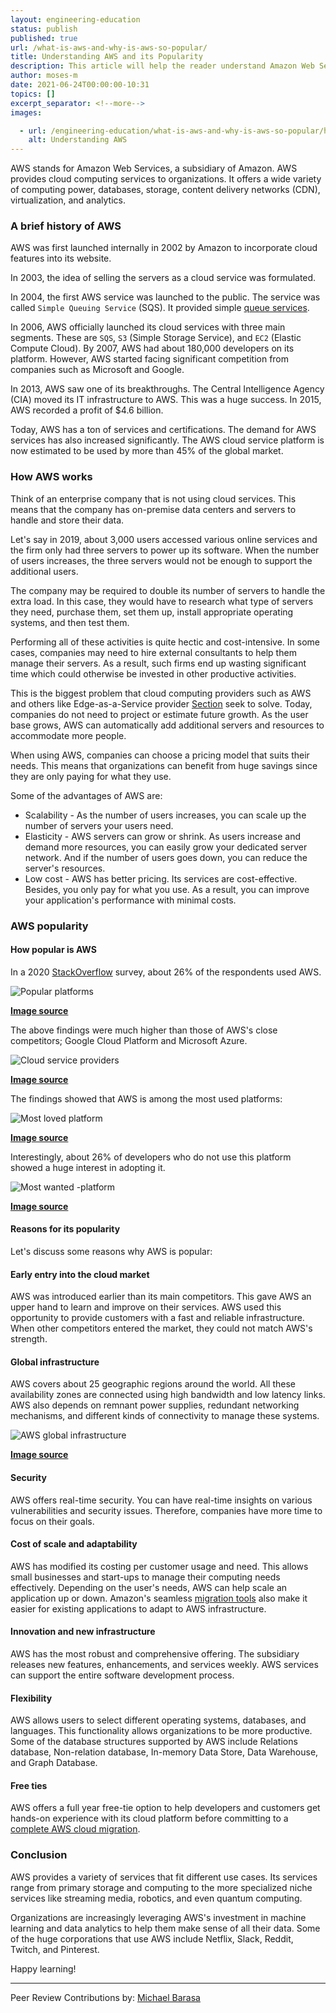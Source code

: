 ```yaml
---
layout: engineering-education
status: publish
published: true
url: /what-is-aws-and-why-is-aws-so-popular/
title: Understanding AWS and its Popularity
description: This article will help the reader understand Amazon Web Services (AWS) and why it is popular. This subsidiary was founded in 2002 by Amazon to offer different cloud services to clients.
author: moses-m
date: 2021-06-24T00:00:00-10:31
topics: []
excerpt_separator: <!--more-->
images:

  - url: /engineering-education/what-is-aws-and-why-is-aws-so-popular/hero.png
    alt: Understanding AWS
---
```

AWS stands for Amazon Web Services, a subsidiary of Amazon. AWS provides cloud computing services to organizations. It offers a wide variety of computing power, databases, storage, content delivery networks (CDN), virtualization, and analytics.
<!--more-->
### A brief history of AWS
AWS was first launched internally in 2002 by Amazon to incorporate cloud features into its website.

In 2003, the idea of selling the servers as a cloud service was formulated.

In 2004, the first AWS service was launched to the public. The service was called `Simple Queuing Service` (SQS). It provided simple [queue services](https://aws.amazon.com/sqs/).

In 2006, AWS officially launched its cloud services with three main segments. These are `SQS`, `S3` (Simple Storage Service), and `EC2` (Elastic Compute Cloud). By 2007, AWS had about 180,000 developers on its platform. However, AWS started facing significant competition from companies such as Microsoft and Google.

In 2013, AWS saw one of its breakthroughs. The Central Intelligence Agency (CIA) moved its IT infrastructure to AWS. This was a huge success. In 2015, AWS recorded a profit of $4.6 billion.

Today, AWS has a ton of services and certifications. The demand for AWS services has also increased significantly. The AWS cloud service platform is now estimated to be used by more than 45% of the global market.

### How AWS works
Think of an enterprise company that is not using cloud services. This means that the company has on-premise data centers and servers to handle and store their data. 

Let's say in 2019, about 3,000 users accessed various online services and the firm only had three servers to power up its software. When the number of users increases, the three servers would not be enough to support the additional users. 

The company may be required to double its number of servers to handle the extra load. In this case, they would have to research what type of servers they need, purchase them, set them up, install appropriate operating systems, and then test them. 

Performing all of these activities is quite hectic and cost-intensive. In some cases, companies may need to hire external consultants to help them manage their servers. As a result, such firms end up wasting significant time which could otherwise be invested in other productive activities.

This is the biggest problem that cloud computing providers such as AWS and others like Edge-as-a-Service provider [Section](https://www.section.io/) seek to solve. Today, companies do not need to project or estimate future growth. As the user base grows, AWS can automatically add additional servers and resources to accommodate more people. 

When using AWS, companies can choose a pricing model that suits their needs. This means that organizations can benefit from huge savings since they are only paying for what they use.

Some of the advantages of AWS are:
- Scalability - As the number of users increases, you can scale up the number of servers your users need.
- Elasticity - AWS servers can grow or shrink. As users increase and demand more resources, you can easily grow your dedicated server network. And if the number of users goes down, you can reduce the server's resources.
- Low cost - AWS has better pricing. Its services are cost-effective. Besides, you only pay for what you use. As a result, you can improve your application's performance with minimal costs.

### AWS popularity
#### How popular is AWS
In a 2020 [StackOverflow](https://insights.stackoverflow.com/survey/2020) survey, about 26% of the respondents used AWS.

![Popular platforms](/engineering-education/what-is-aws-and-why-is-aws-so-popular/popular-platforms.png)

**[Image source](https://insights.stackoverflow.com/survey/2020#technology-platforms-all-respondents5)**

The above findings were much higher than those of AWS's close competitors; Google Cloud Platform and Microsoft Azure.

![Cloud service providers](/engineering-education/what-is-aws-and-why-is-aws-so-popular/cloud-service-providers.png)

**[Image source](https://insights.stackoverflow.com/survey/2020#technology-platforms-all-respondents5)**

The findings showed that AWS is among the most used platforms:

![Most loved platform](/engineering-education/what-is-aws-and-why-is-aws-so-popular/most-loved-platform.png)

**[Image source](https://insights.stackoverflow.com/survey/2020#technology-most-loved-dreaded-and-wanted-platforms-loved5)**

Interestingly, about 26% of developers who do not use this platform showed a huge interest in adopting it.

![Most wanted -platform](/engineering-education/what-is-aws-and-why-is-aws-so-popular/most-wanted-platform.png)

**[Image source](https://insights.stackoverflow.com/survey/2020#technology-most-loved-dreaded-and-wanted-platforms-wanted5)**

#### Reasons for its popularity
Let's discuss some reasons why AWS is popular:

#### Early entry into the cloud market 
AWS was introduced earlier than its main competitors. This gave AWS an upper hand to learn and improve on their services. AWS used this opportunity to provide customers with a fast and reliable infrastructure. When other competitors entered the market, they could not match AWS's strength.

#### Global infrastructure 
AWS covers about 25 geographic regions around the world. All these availability zones are connected using high bandwidth and low latency links. AWS also depends on remnant power supplies, redundant networking mechanisms, and different kinds of connectivity to manage these systems. 

![AWS global infrastructure](/engineering-education/what-is-aws-and-why-is-aws-so-popular/aws-global-infrastructure.png)

**[Image source](https://aws.amazon.com/about-aws/global-infrastructure/)**

#### Security
AWS offers real-time security. You can have real-time insights on various vulnerabilities and security issues. Therefore, companies have more time to focus on their goals.

#### Cost of scale and adaptability
AWS has modified its costing per customer usage and need. This allows small businesses and start-ups to manage their computing needs effectively. Depending on the user's needs, AWS can help scale an application up or down. Amazon's seamless [migration tools](https://docs.aws.amazon.com/prescriptive-guidance/latest/migration-tools/welcome.html) also make it easier for existing applications to adapt to AWS infrastructure.

#### Innovation and new infrastructure
AWS has the most robust and comprehensive offering. The subsidiary releases new features, enhancements, and services weekly. AWS services can support the entire software development process.

#### Flexibility
AWS allows users to select different operating systems, databases, and languages. This functionality allows organizations to be more productive. Some of the database structures supported by AWS include Relations database, Non-relation database, In-memory Data Store, Data Warehouse, and Graph Database.

#### Free ties
AWS offers a full year free-tie option to help developers and customers get hands-on experience with its cloud platform before committing to a [complete AWS cloud migration](https://www.janbask.com/blog/6-considerable-factors-for-aws-migration/). 

### Conclusion
AWS provides a variety of services that fit different use cases. Its services range from primary storage and computing to the more specialized niche services like streaming media, robotics, and even quantum computing. 

Organizations are increasingly leveraging AWS's investment in machine learning and data analytics to help them make sense of all their data. Some of the huge corporations that use AWS include Netflix, Slack, Reddit, Twitch, and Pinterest.

Happy learning!

---
Peer Review Contributions by: [Michael Barasa](/engineering-education/authors/michael-barasa/)
